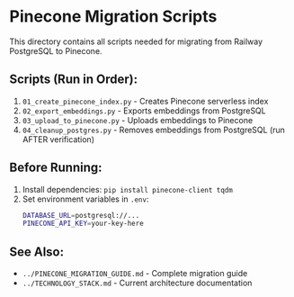 # Pinecone Migration Scripts

This directory contains all scripts needed for migrating from Railway PostgreSQL to Pinecone.

## Scripts (Run in Order):

1. `01_create_pinecone_index.py` - Creates Pinecone serverless index
2. `02_export_embeddings.py` - Exports embeddings from PostgreSQL
3. `03_upload_to_pinecone.py` - Uploads embeddings to Pinecone
4. `04_cleanup_postgres.py` - Removes embeddings from PostgreSQL (run AFTER verification)

## Before Running:

1. Install dependencies: `pip install pinecone-client tqdm`
2. Set environment variables in `.env`:
   ```bash
   DATABASE_URL=postgresql://...
   PINECONE_API_KEY=your-key-here
   ```

## See Also:

- `../PINECONE_MIGRATION_GUIDE.md` - Complete migration guide
- `../TECHNOLOGY_STACK.md` - Current architecture documentation
